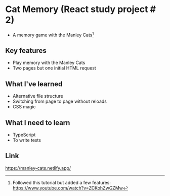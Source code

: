 # Cat Memory (React study project # 2)
- A memory game with the Manley Cats[^1]

## Key features
- Play memory with the Manley Cats
- Two pages but one initial HTML request

## What I've learned 
- Alternative file structure
- Switching from page to page without reloads
- CSS magic

## What I need to learn
- TypeScript
- To write tests

## Link
https://manley-cats.netlify.app/

[^1]: Followed this tutorial but added a few features: https://www.youtube.com/watch?v=ZCKohZwGZMw
